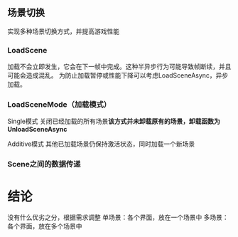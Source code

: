 ## 场景切换
实现多种场景切换方式，并提高游戏性能
### LoadScene
加载不会立即发生，它会在下一帧中完成。这种半异步行为可能导致帧断续，并且可能会造成混乱。
为防止加载暂停或性能下降可以考虑LoadSceneAsync，异步加载。
### LoadSceneMode（加载模式）
Single模式 关闭已经加载的所有场景**该方式并未卸载原有的场景，卸载函数为UnloadSceneAsync**

Additive模式 其他已加载场景仍保持激活状态，同时加载一个新场景

### Scene之间的数据传递

# 结论
没有什么优劣之分，根据需求调整
单场景：各个界面，放在一个场景中
多场景：各个界面，放在多个场景中
